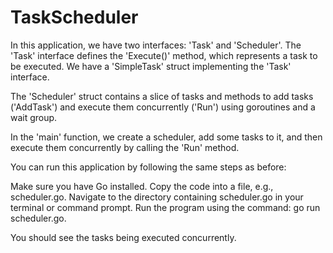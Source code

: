 # TaskScheduler
In this application, we have two interfaces: 'Task' and 'Scheduler'. The 'Task' interface defines the 'Execute()' method, which represents a task to be executed. We have a 'SimpleTask' struct implementing the 'Task' interface.

The 'Scheduler' struct contains a slice of tasks and methods to add tasks ('AddTask') and execute them concurrently ('Run') using goroutines and a wait group.

In the 'main' function, we create a scheduler, add some tasks to it, and then execute them concurrently by calling the 'Run' method.


You can run this application by following the same steps as before:

Make sure you have Go installed.
Copy the code into a file, e.g., scheduler.go.
Navigate to the directory containing scheduler.go in your terminal or command prompt.
Run the program using the command: go run scheduler.go.

You should see the tasks being executed concurrently.
